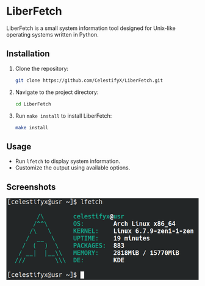 # LiberFetch

LiberFetch is a small system information tool designed for Unix-like operating systems written in Python.

## Installation

1. Clone the repository:
    ```bash
    git clone https://github.com/CelestifyX/LiberFetch.git
    ```

2. Navigate to the project directory:
    ```bash
    cd LiberFetch
    ```

3. Run `make install` to install LiberFetch:
    ```bash
    make install
    ```

## Usage

- Run `lfetch` to display system information.
- Customize the output using available options.

## Screenshots

![screenshot](screenshot.png)
